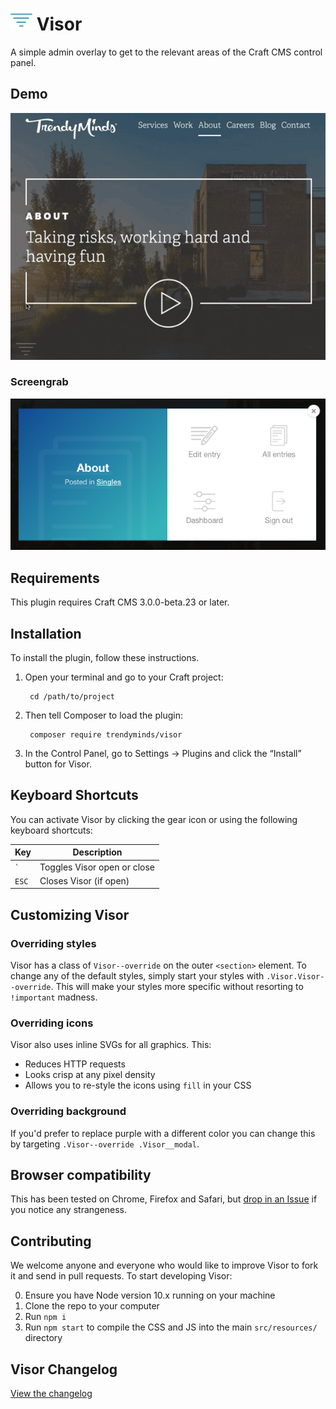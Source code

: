 # <img src="src/icon.svg" width="35" alt="Visor logo"> Visor

A simple admin overlay to get to the relevant areas of the Craft CMS control panel.

## Demo
![Visor Demo](resources/demo.gif)

### Screengrab
![Visor screengrab](resources/screengrab.png)

## Requirements

This plugin requires Craft CMS 3.0.0-beta.23 or later.

## Installation

To install the plugin, follow these instructions.

1. Open your terminal and go to your Craft project:

        cd /path/to/project

2. Then tell Composer to load the plugin:

        composer require trendyminds/visor

3. In the Control Panel, go to Settings → Plugins and click the “Install” button for Visor.

## Keyboard Shortcuts

You can activate Visor by clicking the gear icon or using the following keyboard shortcuts:

| Key            | Description                 |
|----------------|-----------------------------|
| <code>`</code> | Toggles Visor open or close |
| `ESC`          | Closes Visor (if open)      |

## Customizing Visor

### Overriding styles

Visor has a class of `Visor--override` on the outer `<section>` element. To change any of the default styles, simply start your styles with `.Visor.Visor--override`. This will make your styles more specific without resorting to `!important` madness.

### Overriding icons

Visor also uses inline SVGs for all graphics. This:

- Reduces HTTP requests
- Looks crisp at any pixel density
- Allows you to re-style the icons using `fill` in your CSS

### Overriding background

If you'd prefer to replace purple with a different color you can change this by targeting `.Visor--override .Visor__modal`.

## Browser compatibility
This has been tested on Chrome, Firefox and Safari, but [drop in an Issue](https://github.com/trendyminds/visor/issues/new) if you notice any strangeness.

## Contributing
We welcome anyone and everyone who would like to improve Visor to fork it and send in pull requests. To start developing Visor:

0. Ensure you have Node version 10.x running on your machine
1. Clone the repo to your computer
2. Run `npm i`
3. Run `npm start` to compile the CSS and JS into the main `src/resources/` directory

## Visor Changelog

[View the changelog](https://github.com/trendyminds/visor/blob/master/CHANGELOG.md)
